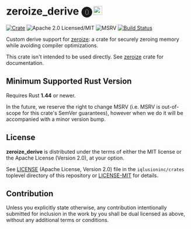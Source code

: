 # zeroize_derive 🄌 <a href="https://www.iqlusion.io"><img src="https://storage.googleapis.com/iqlusion-production-web/img/logo/iqlusion-rings-sm.png" alt="iqlusion" width="24" height="24"></a>

[![Crate][crate-image]][crate-link]
![Apache 2.0 Licensed/MIT][license-image]
![MSRV][rustc-image]
[![Build Status][build-image]][build-link]

Custom derive support for [zeroize]: a crate for securely zeroing memory
while avoiding compiler optimizations.

This crate isn't intended to be used directly.
See [zeroize] crate for documentation.

## Minimum Supported Rust Version

Requires Rust **1.44** or newer.

In the future, we reserve the right to change MSRV (i.e. MSRV is out-of-scope
for this crate's SemVer guarantees), however when we do it will be accompanied
with a minor version bump.

## License

**zeroize_derive** is distributed under the terms of either the MIT license
or the Apache License (Version 2.0), at your option.

See [LICENSE] (Apache License, Version 2.0) file in the `iqlusioninc/crates`
toplevel directory of this repository or [LICENSE-MIT] for details.

## Contribution

Unless you explicitly state otherwise, any contribution intentionally
submitted for inclusion in the work by you shall be dual licensed as above,
without any additional terms or conditions.

[//]: # (badges)

[crate-image]: https://img.shields.io/crates/v/zeroize_derive.svg
[crate-link]: https://crates.io/crates/zeroize_derive
[license-image]: https://img.shields.io/badge/license-Apache2.0/MIT-blue.svg
[rustc-image]: https://img.shields.io/badge/rustc-1.44+-blue.svg
[build-image]: https://github.com/iqlusioninc/crates/workflows/Rust/badge.svg?branch=develop&event=push
[build-link]: https://github.com/iqlusioninc/crates/actions

[//]: # (general links)

[zeroize]: https://github.com/iqlusioninc/crates/tree/develop/zeroize
[LICENSE]: https://github.com/iqlusioninc/crates/blob/develop/LICENSE
[LICENSE-MIT]: https://github.com/iqlusioninc/crates/blob/develop/zeroize/LICENSE-MIT
